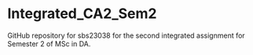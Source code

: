 # Integrated_CA2_Sem2
GitHub repository for sbs23038 for the second integrated assignment for Semester 2 of MSc in DA.
